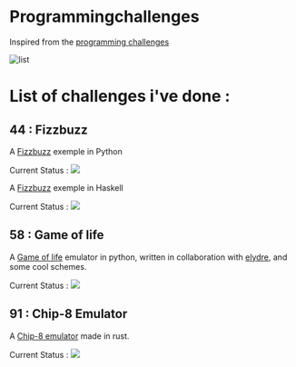# Programmingchallenges
Inspired from the [programming challenges](https://github.com/Morasiu/ProgrammingChallenges/)

![list](challenges.jpg)

# List of challenges i've done :

## 44 : Fizzbuzz

A [Fizzbuzz](https://github.com/Sarenard/FizzBuzz/tree/main/python) exemple in Python

Current Status : ![](https://img.shields.io/static/v1?label=&message=finished&color=green)

A [Fizzbuzz](https://github.com/Sarenard/FizzBuzz/tree/main/haskell) exemple in Haskell

Current Status : ![](https://img.shields.io/static/v1?label=&message=finished&color=green)


## 58 : Game of life

A [Game of life](https://github.com/passemblage/jeu-de-la-vie) emulator in python, written in collaboration with [elydre](https://www.github.com/elydre), and some cool schemes.

Current Status : ![](https://img.shields.io/static/v1?label=&message=finished&color=green)


## 91 : Chip-8 Emulator

A [Chip-8 emulator](https://github.com/Sarenard/Chip-8) made in rust.

Current Status : ![](https://img.shields.io/static/v1?label=&message=finished&color=green)
